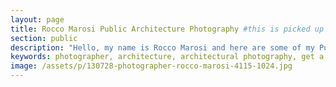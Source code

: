 ```yaml
---
layout: page
title: Rocco Marosi Public Architecture Photography #this is picked up by Jekyll SEO tag
section: public
description: "Hello, my name is Rocco Marosi and here are some of my Public Architecture Photography works"
keywords: photographer, architecture, architectural photography, get a quote, specialized, professional photographer, skilled, images, villa, resort, mall, public spaces, available,
image: /assets/p/130728-photographer-rocco-marosi-4115-1024.jpg
---
```

